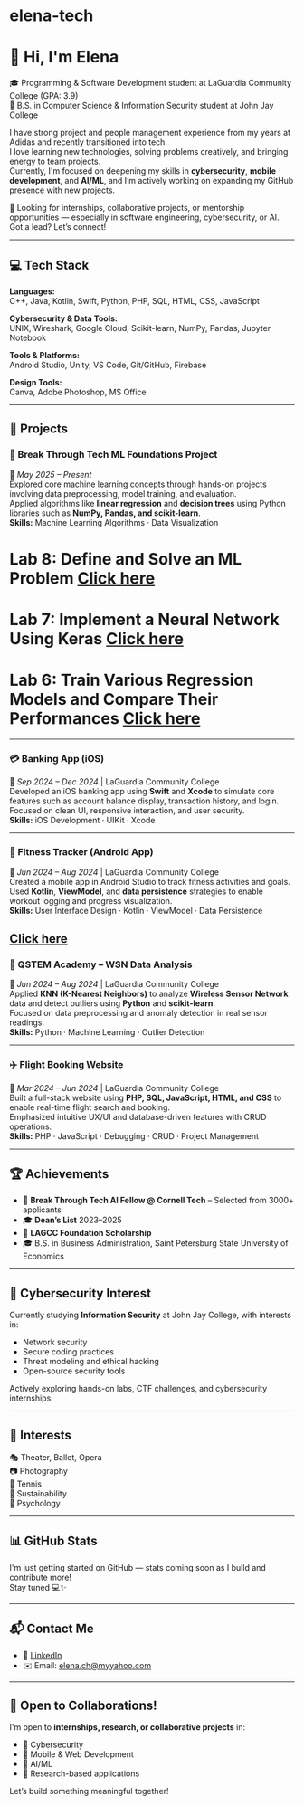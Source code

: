 # elena-tech
# 👋 Hi, I'm Elena 

🎓 Programming & Software Development student at LaGuardia Community College (GPA: 3.9)  
🔐 B.S. in Computer Science & Information Security student at John Jay College  


I have strong project and people management experience from my years at Adidas and recently transitioned into tech.  
I love learning new technologies, solving problems creatively, and bringing energy to team projects.  
Currently, I'm focused on deepening my skills in **cybersecurity**, **mobile development**, and **AI/ML**, and I’m actively working on expanding my GitHub presence with new projects.  

👀 Looking for internships, collaborative projects, or mentorship opportunities — especially in software engineering, cybersecurity, or AI. Got a lead? Let’s connect!

---

## 💻 Tech Stack

**Languages:**  
C++, Java, Kotlin, Swift, Python, PHP, SQL, HTML, CSS, JavaScript

**Cybersecurity & Data Tools:**  
UNIX, Wireshark, Google Cloud, Scikit-learn, NumPy, Pandas, Jupyter Notebook

**Tools & Platforms:**  
Android Studio, Unity, VS Code, Git/GitHub, Firebase

**Design Tools:**  
Canva, Adobe Photoshop, MS Office

---

## 🚀 Projects

### 🧠 Break Through Tech ML Foundations Project  
📍 *May 2025 – Present*  
Explored core machine learning concepts through hands-on projects involving data preprocessing, model training, and evaluation.  
Applied algorithms like **linear regression** and **decision trees** using Python libraries such as **NumPy, Pandas, and scikit-learn**.  
**Skills:** Machine Learning Algorithms · Data Visualization
# Lab 8: Define and Solve an ML Problem  [Click here](https://github.com/ElenaCh77/elena-tech/blob/main/DefineAndSolveMLProblem.ipynb)
# Lab 7: Implement a Neural Network Using Keras  [Click here](https://github.com/ElenaCh77/elena-tech/blob/main/ImplementNeuralNetwork.ipynb)
# Lab 6: Train Various Regression Models and Compare Their Performances [Click here](https://github.com/ElenaCh77/elena-tech/blob/main/ComparingRegressionModels.ipynb)

---

### 💳 Banking App (iOS)  
📍 *Sep 2024 – Dec 2024* | LaGuardia Community College  
Developed an iOS banking app using **Swift** and **Xcode** to simulate core features such as account balance display, transaction history, and login.  
Focused on clean UI, responsive interaction, and user security.  
**Skills:** iOS Development · UIKit · Xcode

---

### 💪 Fitness Tracker (Android App)  
📍 *Jun 2024 – Aug 2024* | LaGuardia Community College  
Created a mobile app in Android Studio to track fitness activities and goals.  
Used **Kotlin**, **ViewModel**, and **data persistence** strategies to enable workout logging and progress visualization.  
**Skills:** User Interface Design · Kotlin · ViewModel · Data Persistence

[Click here](https://github.com/ElenaCh77/elena-tech/blob/main/FitnessApp.zip)
---

### 📡 QSTEM Academy – WSN Data Analysis  
📍 *Jun 2024 – Aug 2024* | LaGuardia Community College  
Applied **KNN (K-Nearest Neighbors)** to analyze **Wireless Sensor Network** data and detect outliers using **Python** and **scikit-learn**.  
Focused on data preprocessing and anomaly detection in real sensor readings.  
**Skills:** Python · Machine Learning · Outlier Detection

---

### ✈️ Flight Booking Website  
📍 *Mar 2024 – Jun 2024* | LaGuardia Community College  
Built a full-stack website using **PHP, SQL, JavaScript, HTML, and CSS** to enable real-time flight search and booking.  
Emphasized intuitive UX/UI and database-driven features with CRUD operations.  
**Skills:** PHP · JavaScript · Debugging · CRUD · Project Management

---

## 🏆 Achievements

- 🧠 **Break Through Tech AI Fellow @ Cornell Tech** – Selected from 3000+ applicants  
- 🎓 **Dean’s List** 2023–2025  
- 🏅 **LAGCC Foundation Scholarship**  
- 🎓 B.S. in Business Administration, Saint Petersburg State University of Economics

---

## 🔐 Cybersecurity Interest

Currently studying **Information Security** at John Jay College, with interests in:
- Network security
- Secure coding practices
- Threat modeling and ethical hacking
- Open-source security tools

Actively exploring hands-on labs, CTF challenges, and cybersecurity internships.

---

## 🧩 Interests

🎭 Theater, Ballet, Opera  
📷 Photography  
🎾 Tennis  
🌱 Sustainability  
🧠 Psychology

---

## 📊 GitHub Stats

I'm just getting started on GitHub — stats coming soon as I build and contribute more!  
Stay tuned 💻✨

---

## 📬 Contact Me

- 💼 [LinkedIn](https://www.linkedin.com/in/elena-ch-647ega7/)  
- ✉️ Email: elena.ch@myyahoo.com  

---

## 🤝 Open to Collaborations!

I'm open to **internships, research, or collaborative projects** in:
- 🔐 Cybersecurity
- 📱 Mobile & Web Development
- 🧠 AI/ML
- 🧪 Research-based applications

Let’s build something meaningful together!

